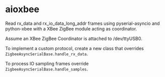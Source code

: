 # aioxbee
Read rx_data and rx_io_data_long_addr frames using pyserial-asyncio and python-xbee with a XBee ZigBee module acting as coordinator.

Assume an XBee ZigBee Coordinator is attached to /dev/ttyUSB0.

To implement a custom protocol, create a new class that overrides <code>ZigbeeAsyncSerialBase.handle_rx_data</code>.

To process IO sampling frames override <code>ZigbeeAsyncSerialBase.handle_samples</code>.
